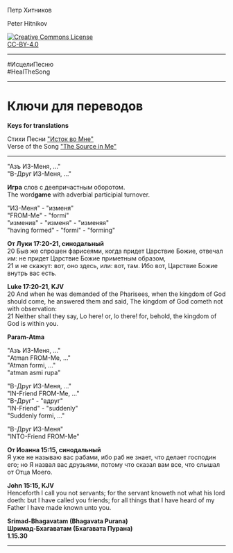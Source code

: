 Петр Хитников

Peter Hitnikov

[CC-BY-4.0]: http://creativecommons.org/licenses/by/4.0/ "{rel='license'}"

[CC-BY-4.0_png]: https://i.creativecommons.org/l/by/4.0/88x31.png

[![Creative Commons License][CC-BY-4.0_png]][CC-BY-4.0]<br/>[CC-BY-4.0][]

---

\#ИсцелиПесню  
\#HealTheSong

---

# Ключи для переводов
**Keys for translations**

Стихи Песни ["Исток во Мне"][The_Source_in_Me]  
Verse of the Song ["The Source in Me"][The_Source_in_Me]

[The_Source_in_Me]: .

---

"Азъ ИЗ-Меня, ..."  
"В-Друг ИЗ-Меня, ..."

**Игра** слов с деепричастным оборотом.  
The word**game** with adverbial participial turnover.

"ИЗ-Меня" - "изменя"  
"FROM-Me" - "formi"  
"изменив" - "изменя" - "изменяя"  
"having formed" - "formi" - "forming"

**От Луки 17:20-21, синодальный**  
20 Быв же спрошен фарисеями, когда придет Царствие Божие, отвечал им: не придет Царствие Божие приметным образом,  
21 и не скажут: вот, оно здесь, или: вот, там. Ибо вот, Царствие Божие внутрь вас есть.

**Luke 17:20-21, KJV**  
20 And when he was demanded of the Pharisees, when the kingdom of God should come, he answered them and said, The kingdom of God cometh not with observation:  
21 Neither shall they say, Lo here! or, lo there! for, behold, the kingdom of God is within you.

**Param-Atma**

"Азъ ИЗ-Меня, ..."  
"Atman FROM-Me, ..."  
"Atman formi, ..."  
"atman asmi rupa"

"В-Друг ИЗ-Меня, ..."  
"IN-Friend FROM-Me, ..."  
"В-Друг" - "вдруг"  
"IN-Friend" - "suddenly"  
"Suddenly formi, ..."

"В-Друг ИЗ-Меня"  
"INTO-Friend FROM-Me"

**От Иоанна 15:15, синодальный**  
Я уже не называю вас рабами, ибо раб не знает, что делает господин его; но Я назвал вас друзьями, потому что сказал вам все, что слышал от Отца Моего.

**John 15:15, KJV**  
Henceforth I call you not servants; for the servant knoweth not what his lord doeth: but I have called you friends; for all things that I have heard of my Father I have made known unto you.

**Srimad-Bhagavatam (Bhagavata Purana)**  
**Шримад-Бхагаватам (Бхагавата Пурана)**  
**1.15.30**

---
